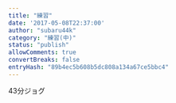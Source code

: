 ```yaml
---
title: "練習"
date: '2017-05-08T22:37:00'
author: "subaru44k"
category: "練習(中)"
status: "publish"
allowComments: true
convertBreaks: false
entryHash: "89b4ec5b608b5dc808a134a67ce5bbc4"
---
```

43分ジョグ
